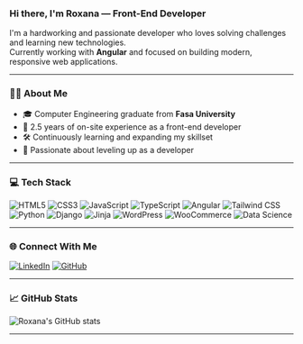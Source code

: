 ### Hi there, I'm Roxana — Front-End Developer

I'm a hardworking and passionate developer who loves solving challenges and learning new technologies.  
Currently working with **Angular** and focused on building modern, responsive web applications.

---

### 👩‍💻 About Me

- 🎓 Computer Engineering graduate from **Fasa University**  
- 🧠 2.5 years of on-site experience as a front-end developer  
- 🛠️ Continuously learning and expanding my skillset  
- 🚀 Passionate about leveling up as a developer

---

### 💻 Tech Stack

![HTML5](https://img.shields.io/badge/HTML5-E34F26?style=for-the-badge&logo=html5&logoColor=white)
![CSS3](https://img.shields.io/badge/CSS3-1572B6?style=for-the-badge&logo=css3&logoColor=white)
![JavaScript](https://img.shields.io/badge/JavaScript-F7DF1E?style=for-the-badge&logo=javascript&logoColor=black)
![TypeScript](https://img.shields.io/badge/TypeScript-007ACC?style=for-the-badge&logo=typescript&logoColor=white)
![Angular](https://img.shields.io/badge/Angular-DD0031?style=for-the-badge&logo=angular&logoColor=white)
![Tailwind CSS](https://img.shields.io/badge/Tailwind_CSS-38B2AC?style=for-the-badge&logo=tailwind-css&logoColor=white)
![Python](https://img.shields.io/badge/Python-3776AB?style=for-the-badge&logo=python&logoColor=white)
![Django](https://img.shields.io/badge/Django-092E20?style=for-the-badge&logo=django&logoColor=white)
![Jinja](https://img.shields.io/badge/Jinja-B41717?style=for-the-badge&logo=jinja&logoColor=white)
![WordPress](https://img.shields.io/badge/WordPress-21759B?style=for-the-badge&logo=wordpress&logoColor=white)
![WooCommerce](https://img.shields.io/badge/WooCommerce-96588A?style=for-the-badge&logo=woocommerce&logoColor=white)
![Data Science](https://img.shields.io/badge/Data_Science-003366?style=for-the-badge)

---

### 🌐 Connect With Me

[![LinkedIn](https://img.shields.io/badge/LinkedIn-0A66C2?style=for-the-badge&logo=linkedin&logoColor=white)](https://www.linkedin.com/in/roxana-haghgoo-7184b7184)
[![GitHub](https://img.shields.io/badge/GitHub-181717?style=for-the-badge&logo=github&logoColor=white)](https://github.com/roxana-hgh)

---

### 📈 GitHub Stats

![Roxana's GitHub stats](https://github-readme-stats.vercel.app/api?username=roxana-hgh&show_icons=true&theme=tokyonight)

---
